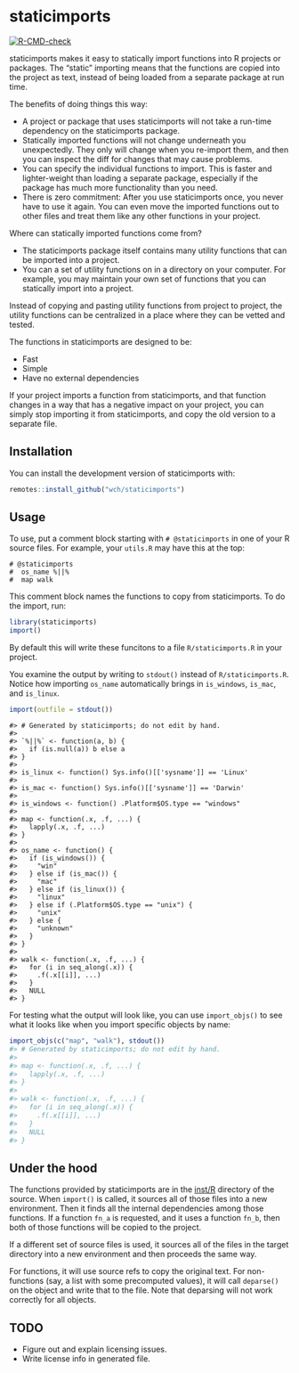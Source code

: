 
<!-- README.md is generated from README.Rmd. Please edit that file -->

# staticimports

<!-- badges: start -->

[![R-CMD-check](https://github.com/wch/staticimports/workflows/R-CMD-check/badge.svg)](https://github.com/wch/staticimports/actions)
<!-- badges: end -->

staticimports makes it easy to statically import functions into R
projects or packages. The “static” importing means that the functions
are copied into the project as text, instead of being loaded from a
separate package at run time.

The benefits of doing things this way:

-   A project or package that uses staticimports will not take a
    run-time dependency on the staticimports package.
-   Statically imported functions will not change underneath you
    unexpectedly. They only will change when you re-import them, and
    then you can inspect the diff for changes that may cause problems.
-   You can specify the individual functions to import. This is faster
    and lighter-weight than loading a separate package, especially if
    the package has much more functionality than you need.
-   There is zero commitment: After you use staticimports once, you
    never have to use it again. You can even move the imported functions
    out to other files and treat them like any other functions in your
    project.

Where can statically imported functions come from?

-   The staticimports package itself contains many utility functions
    that can be imported into a project.
-   You can a set of utility functions on in a directory on your
    computer. For example, you may maintain your own set of functions
    that you can statically import into a project.

Instead of copying and pasting utility functions from project to
project, the utility functions can be centralized in a place where they
can be vetted and tested.

The functions in staticimports are designed to be:

-   Fast
-   Simple
-   Have no external dependencies

If your project imports a function from staticimports, and that function
changes in a way that has a negative impact on your project, you can
simply stop importing it from staticimports, and copy the old version to
a separate file.

## Installation

You can install the development version of staticimports with:

``` r
remotes::install_github("wch/staticimports")
```

## Usage

To use, put a comment block starting with `# @staticimports` in one of
your R source files. For example, your `utils.R` may have this at the
top:

    # @staticimports
    #  os_name %||%
    #  map walk

This comment block names the functions to copy from staticimports. To do
the import, run:

``` r
library(staticimports)
import()
```

By default this will write these funcitons to a file `R/staticimports.R`
in your project.

You examine the output by writing to `stdout()` instead of
`R/staticimports.R`. Notice how importing `os_name` automatically brings
in `is_windows`, `is_mac`, and `is_linux`.

``` r
import(outfile = stdout())
```

    #> # Generated by staticimports; do not edit by hand.
    #> 
    #> `%||%` <- function(a, b) {
    #>   if (is.null(a)) b else a
    #> }
    #> 
    #> is_linux <- function() Sys.info()[['sysname']] == 'Linux'
    #> 
    #> is_mac <- function() Sys.info()[['sysname']] == 'Darwin'
    #> 
    #> is_windows <- function() .Platform$OS.type == "windows"
    #> 
    #> map <- function(.x, .f, ...) {
    #>   lapply(.x, .f, ...)
    #> }
    #> 
    #> os_name <- function() {
    #>   if (is_windows()) {
    #>     "win"
    #>   } else if (is_mac()) {
    #>     "mac"
    #>   } else if (is_linux()) {
    #>     "linux"
    #>   } else if (.Platform$OS.type == "unix") {
    #>     "unix"
    #>   } else {
    #>     "unknown"
    #>   }
    #> }
    #> 
    #> walk <- function(.x, .f, ...) {
    #>   for (i in seq_along(.x)) {
    #>     .f(.x[[i]], ...)
    #>   }
    #>   NULL
    #> }

For testing what the output will look like, you can use `import_objs()`
to see what it looks like when you import specific objects by name:

``` r
import_objs(c("map", "walk"), stdout())
#> # Generated by staticimports; do not edit by hand.
#> 
#> map <- function(.x, .f, ...) {
#>   lapply(.x, .f, ...)
#> }
#> 
#> walk <- function(.x, .f, ...) {
#>   for (i in seq_along(.x)) {
#>     .f(.x[[i]], ...)
#>   }
#>   NULL
#> }
```

## Under the hood

The functions provided by staticimports are in the
[inst/R](https://github.com/wch/staticimports/tree/main/inst/R)
directory of the source. When `import()` is called, it sources all of
those files into a new environment. Then it finds all the internal
dependencies among those functions. If a function `fn_a` is requested,
and it uses a function `fn_b`, then both of those functions will be
copied to the project.

If a different set of source files is used, it sources all of the files
in the target directory into a new environment and then proceeds the
same way.

For functions, it will use source refs to copy the original text. For
non-functions (say, a list with some precomputed values), it will call
`deparse()` on the object and write that to the file. Note that
deparsing will not work correctly for all objects.

## TODO

-   Figure out and explain licensing issues.
-   Write license info in generated file.
